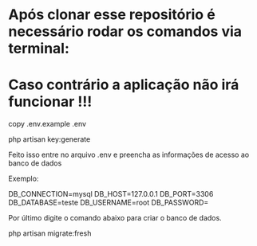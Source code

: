 # Após clonar esse repositório é necessário rodar os comandos via terminal:
# Caso contrário a aplicação não irá funcionar !!!

copy .env.example .env

php artisan key:generate

Feito isso entre no arquivo .env e preencha as informações de acesso ao banco de dados

Exemplo:

DB_CONNECTION=mysql
DB_HOST=127.0.0.1
DB_PORT=3306
DB_DATABASE=teste
DB_USERNAME=root
DB_PASSWORD=

Por último digite o comando abaixo para criar o banco de dados.

php artisan migrate:fresh